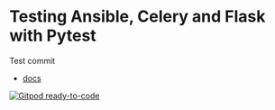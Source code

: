 # Testing Ansible, Celery and Flask with Pytest

Test commit

* [docs](https://joejcollins.github.io/captain-black/)

[![Gitpod ready-to-code](https://img.shields.io/badge/Gitpod-ready--to--code-908a85?logo=gitpod)](https://gitpod.io/#https://github.com/joejcollins/lieutenant-dean)
